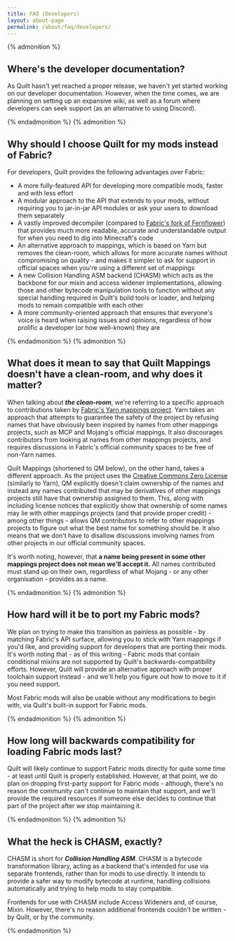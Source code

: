 ```yaml
---
title: FAQ (Developers)
layout: about-page
permalink: /about/faq/developers/
---
```


{% admonition %}

## Where's the developer documentation?

As Quilt hasn't yet reached a proper release, we haven't yet started working on our developer documentation. However,
when the time comes, we are planning on setting up an expansive wiki, as well as a forum where developers can seek
support (as an alternative to using Discord).

{% endadmonition %}
{% admonition %}

## Why should I choose Quilt for my mods instead of Fabric?

For developers, Quilt provides the following advantages over Fabric:

* A more fully-featured API for developing more compatible mods, faster and with less effort
* A modular approach to the API that extends to your mods, without requiring you to jar-in-jar API modules or ask your
  users to download them separately
* A vastly improved decompiler (compared to 
  [Fabric's fork of Fernflower](https://github.com/FabricMC/intellij-fernflower)) that provides much more readable,
  accurate and understandable output for when you need to dig into Minecraft's code
* An alternative approach to mappings, which is based on Yarn but removes the clean-room, which allows for more 
  accurate names without compromising on quality - and makes it simpler to ask for support in official spaces when
  you're using a different set of mappings
* A new Collision Handling ASM backend (CHASM) which acts as the backbone for our mixin and access widener 
  implementations, allowing those and other bytecode manipulation tools to function without any special handling
  required in Quilt's build tools or loader, and helping mods to remain compatible with each other
* A more community-oriented approach that ensures that everyone's voice is heard when raising issues and opinions,
  regardless of how prolific a developer (or how well-known) they are

{% endadmonition %}
{% admonition %}

## What does it mean to say that Quilt Mappings doesn't have a clean-room, and why does it matter?

When talking about _**the clean-room**_, we're referring to a specific approach to contributions taken by
[Fabric's Yarn mappings project](https://github.com/FabricMC/yarn). Yarn takes an approach that attempts to guarantee
the safety of the project by refusing names that have obviously been inspired by names from other mappings projects,
such as MCP and Mojang's official mappings. It also discourages contributors from looking at names from other mappings
projects, and requires discussions in Fabric's official community spaces to be free of non-Yarn names.

Quilt Mappings (shortened to QM below), on the other hand, takes a different approach. As the project uses the 
[Creative Commons Zero License](https://creativecommons.org/share-your-work/public-domain/cc0/) (similarly to Yarn),
QM explicitly doesn't claim ownership of the names and instead any names contributed that may be derivatives of other
mappings projects still have that ownership assigned to them. This, along with including license notices that 
explicitly show that ownership of some names may lie with other mappings projects (and that provide proper credit) - 
among other things - allows QM contributors to refer to other mappings projects to figure out what the best name for 
something should be. It also means that we don't have to disallow discussions involving names from other projects in
our official community spaces.

It's worth noting, however, that **a name being present in some other mappings project does not mean we'll accept it.**
All names contributed must stand up on their own, regardless of what Mojang - or any other organisation - provides as
a name.

{% endadmonition %}
{% admonition %}

## How hard will it be to port my Fabric mods?

We plan on trying to make this transition as painless as possible - by matching Fabric's API surface, allowing you to
stick with Yarn mappings if you'd like, and providing support for developers that are porting their mods. It's worth
noting that - as of this writing - Fabric mods that contain conditional mixins are not supported by Quilt's
backwards-compatibility efforts. However, Quilt will provide an alternative approach with proper toolchain support 
instead - and we'll help you figure out how to move to it if you need support.

Most Fabric mods will also be usable without any modifications to begin with, via Quilt's built-in support for
Fabric mods.

{% endadmonition %}
{% admonition %}

## How long will backwards compatibility for loading Fabric mods last?

Quilt will likely continue to support Fabric mods directly for quite some time - at least until Quilt is properly
established. However, at that point, we do plan on dropping first-party support for Fabric mods - although, there's 
no reason the community can't continue to maintain that support, and we'll provide the required resources if someone 
else decides to continue that part of the project after we stop maintaining it.

{% endadmonition %}
{% admonition %}

## What the heck is CHASM, exactly?

CHASM is short for **_Collision Handling ASM_**. CHASM is a bytecode transformation library, acting as a backend that's
intended for use via separate frontends, rather than for mods to use directly. It intends to provide a safer way to
modify bytecode at runtime, handling collisions automatically and trying to help mods to stay compatible.

Frontends for use with CHASM include Access Wideners and, of course, Mixin. However, there's no reason additional
frontends couldn't be written - by Quilt, or by the community.

{% endadmonition %}
